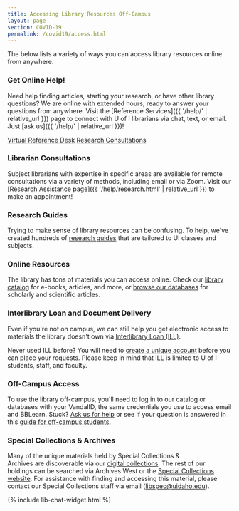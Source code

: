 ```yaml
---
title: Accessing Library Resources Off-Campus
layout: page
section: COVID-19
permalink: /covid19/access.html
---
```


The below lists a variety of ways you can access library resources online from anywhere. 

### Get Online Help! 

Need help finding articles, starting your research, or have other library questions? 
We are online with extended hours, ready to answer your questions from anywhere.
Visit the [Reference Services]({{ '/help/' | relative_url }}) page to connect with U of I librarians via chat, text, or email. 
Just [ask us]({{ '/help/' | relative_url }})!

<div class="text-center mb-2">
<a href="{{ '/help/' | relative_url }}" class="btn btn-outline-pride-gold m-2">Virtual Reference Desk</a>
<a href="{{ '/help/research.html' | relative_url }}" class="btn btn-outline-pride-gold m-2">Research Consultations</a>
</div>

### Librarian Consultations 

Subject librarians with expertise in specific areas are available for remote consultations via a variety of methods, including email or via Zoom. 
Visit our [Research Assistance page]({{ '/help/research.html' | relative_url }}) to make an appointment! 

### Research Guides 

Trying to make sense of library resources can be confusing. To help, we've created hundreds of [research guides](https://libguides.uidaho.edu/?b=s) that are tailored to UI classes and subjects.  

### Online Resources 

The library has tons of materials you can access online. Check our [library catalog](https://alliance-primo.hosted.exlibrisgroup.com/primo-explore/search?vid=UID&sortby=rank&mode=advanced) for e-books, articles, and more, or [browse our databases](https://libguides.uidaho.edu/az.php?) for scholarly and scientific articles.  

### Interlibrary Loan and Document Delivery 

Even if you're not on campus, we can still help you get electronic access to materials the library doesn't own via [Interlibrary Loan (ILL)](https://www.lib.uidaho.edu/services/ill/). 

Never used ILL before? You will need to [create a unique account](https://uidaho.illiad.oclc.org/illiad/FirstTime.html) before you can place your requests. Please keep in mind that ILL is limited to U of I students, staff, and faculty.  

### Off-Campus Access 

To use the library off-campus, you'll need to log in to our catalog or databases with your VandalID, the same credentials you use to access email and BBLearn. Stuck? [Ask us for help](https://www.lib.uidaho.edu/help/chat.html) or see if your question is answered in this [guide for off-campus students](https://libguides.uidaho.edu/c.php?g=363086&p=2453098).     

### Special Collections & Archives  

Many of the unique materials held by Special Collections & Archives are discoverable via our [digital collections](https://www.lib.uidaho.edu/digital/). The rest of our holdings can be searched via Archives West or the [Special Collections website](https://www.lib.uidaho.edu/special-collections/). For assistance with finding and accessing this material, please contact our Special Collections staff via email (<libspec@uidaho.edu>).

{% include lib-chat-widget.html %}
